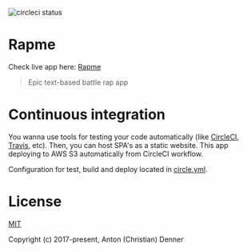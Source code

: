 ![circleci status](https://circleci.com/gh/onelastjedi/rapme.svg?style=shield&circle-token=a9cbae75af694a4d454c3f549481b3b692e278ba)

# Rapme

Check live app here: [Rapme](http://rapme.s3-website.eu-central-1.amazonaws.com)

> Epic text-based battle rap app

# Continuous integration

You wanna use tools for testing your code automatically (like [CircleCI](https://circleci.com), [Travis](https://travis-ci.org), etc). Then, you can host SPA's as a static website. This app deploying to AWS S3 automatically from CircleCI workflow.

Configuration for test, build and deploy located in [circle.yml](circle.yml).

# License

[MIT](http://opensource.org/licenses/MIT)

Copyright (c) 2017-present, Anton (Christian) Denner
